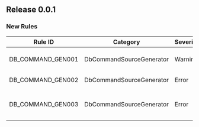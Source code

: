 ## Release 0.0.1

### New Rules

| Rule ID           | Category                 | Severity | Notes                                                      |
|-------------------|--------------------------|----------|------------------------------------------------------------|
| DB_COMMAND_GEN001 | DbCommandSourceGenerator | Warning  | NonQuery attribute used with generic ICommand<TResult>     |
| DB_COMMAND_GEN002 | DbCommandSourceGenerator | Error    | Command missing ICommand<TResult> interface                |
| DB_COMMAND_GEN003 | DbCommandSourceGenerator | Error    | Both Sp and Sql properties specified in DbCommandAttribute |
